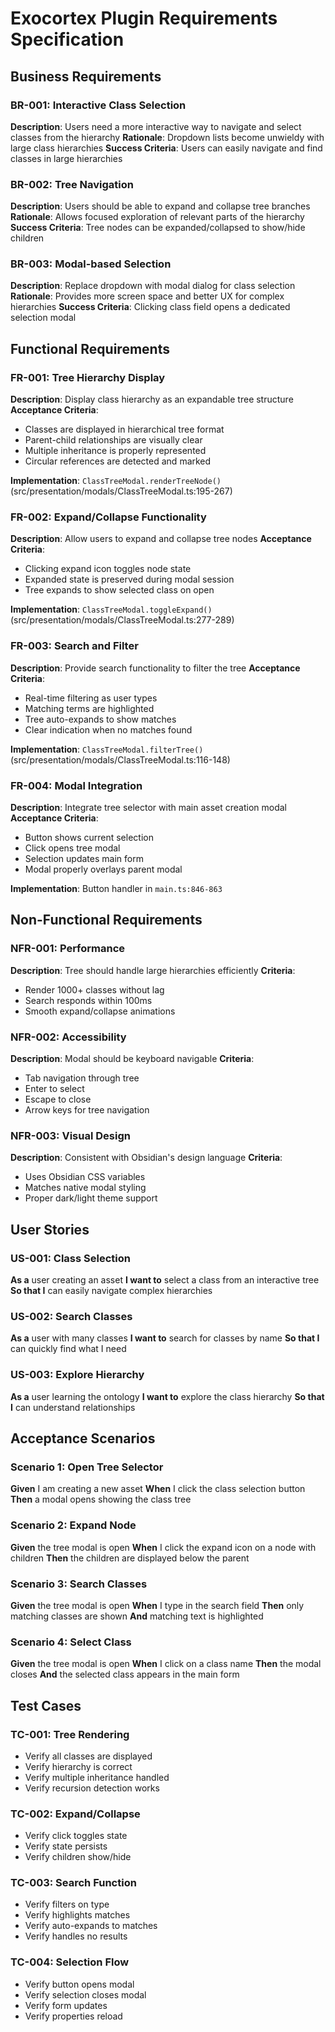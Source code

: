 # Exocortex Plugin Requirements Specification

## Business Requirements

### BR-001: Interactive Class Selection

**Description**: Users need a more interactive way to navigate and select classes from the hierarchy
**Rationale**: Dropdown lists become unwieldy with large class hierarchies
**Success Criteria**: Users can easily navigate and find classes in large hierarchies

### BR-002: Tree Navigation

**Description**: Users should be able to expand and collapse tree branches
**Rationale**: Allows focused exploration of relevant parts of the hierarchy
**Success Criteria**: Tree nodes can be expanded/collapsed to show/hide children

### BR-003: Modal-based Selection

**Description**: Replace dropdown with modal dialog for class selection
**Rationale**: Provides more screen space and better UX for complex hierarchies
**Success Criteria**: Clicking class field opens a dedicated selection modal

## Functional Requirements

### FR-001: Tree Hierarchy Display

**Description**: Display class hierarchy as an expandable tree structure
**Acceptance Criteria**:

- Classes are displayed in hierarchical tree format
- Parent-child relationships are visually clear
- Multiple inheritance is properly represented
- Circular references are detected and marked

**Implementation**: `ClassTreeModal.renderTreeNode()` (src/presentation/modals/ClassTreeModal.ts:195-267)

### FR-002: Expand/Collapse Functionality

**Description**: Allow users to expand and collapse tree nodes
**Acceptance Criteria**:

- Clicking expand icon toggles node state
- Expanded state is preserved during modal session
- Tree expands to show selected class on open

**Implementation**: `ClassTreeModal.toggleExpand()` (src/presentation/modals/ClassTreeModal.ts:277-289)

### FR-003: Search and Filter

**Description**: Provide search functionality to filter the tree
**Acceptance Criteria**:

- Real-time filtering as user types
- Matching terms are highlighted
- Tree auto-expands to show matches
- Clear indication when no matches found

**Implementation**: `ClassTreeModal.filterTree()` (src/presentation/modals/ClassTreeModal.ts:116-148)

### FR-004: Modal Integration

**Description**: Integrate tree selector with main asset creation modal
**Acceptance Criteria**:

- Button shows current selection
- Click opens tree modal
- Selection updates main form
- Modal properly overlays parent modal

**Implementation**: Button handler in `main.ts:846-863`

## Non-Functional Requirements

### NFR-001: Performance

**Description**: Tree should handle large hierarchies efficiently
**Criteria**:

- Render 1000+ classes without lag
- Search responds within 100ms
- Smooth expand/collapse animations

### NFR-002: Accessibility

**Description**: Modal should be keyboard navigable
**Criteria**:

- Tab navigation through tree
- Enter to select
- Escape to close
- Arrow keys for tree navigation

### NFR-003: Visual Design

**Description**: Consistent with Obsidian's design language
**Criteria**:

- Uses Obsidian CSS variables
- Matches native modal styling
- Proper dark/light theme support

## User Stories

### US-001: Class Selection

**As a** user creating an asset
**I want to** select a class from an interactive tree
**So that I** can easily navigate complex hierarchies

### US-002: Search Classes

**As a** user with many classes
**I want to** search for classes by name
**So that I** can quickly find what I need

### US-003: Explore Hierarchy

**As a** user learning the ontology
**I want to** explore the class hierarchy
**So that I** can understand relationships

## Acceptance Scenarios

### Scenario 1: Open Tree Selector

**Given** I am creating a new asset
**When** I click the class selection button
**Then** a modal opens showing the class tree

### Scenario 2: Expand Node

**Given** the tree modal is open
**When** I click the expand icon on a node with children
**Then** the children are displayed below the parent

### Scenario 3: Search Classes

**Given** the tree modal is open
**When** I type in the search field
**Then** only matching classes are shown
**And** matching text is highlighted

### Scenario 4: Select Class

**Given** the tree modal is open
**When** I click on a class name
**Then** the modal closes
**And** the selected class appears in the main form

## Test Cases

### TC-001: Tree Rendering

- Verify all classes are displayed
- Verify hierarchy is correct
- Verify multiple inheritance handled
- Verify recursion detection works

### TC-002: Expand/Collapse

- Verify click toggles state
- Verify state persists
- Verify children show/hide

### TC-003: Search Function

- Verify filters on type
- Verify highlights matches
- Verify auto-expands to matches
- Verify handles no results

### TC-004: Selection Flow

- Verify button opens modal
- Verify selection closes modal
- Verify form updates
- Verify properties reload
